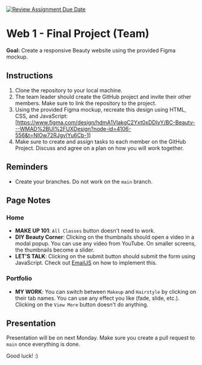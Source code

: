 [![Review Assignment Due Date](https://classroom.github.com/assets/deadline-readme-button-22041afd0340ce965d47ae6ef1cefeee28c7c493a6346c4f15d667ab976d596c.svg)](https://classroom.github.com/a/sbvT2vGZ)
# Web 1 - Final Project (Team)

**Goal:** Create a responsive Beauty website using the provided Figma mockup.

## Instructions

1. Clone the repository to your local machine.
2. The team leader should create the GitHub project and invite their other members. Make sure to link the repository to the project.
3. Using the provided Figma mockup, recreate this design using HTML, CSS, and JavaScript: [https://www.figma.com/design/hdmA1VIakgC2Yxt0xDDIyY/BC-Beauty---WMAD%2BUI%2FUXDesign?node-id=4106-556&t=NlOw72RJgvIYu6Cb-1]
4. Make sure to create and assign tasks to each member on the GitHub Project. Discuss and agree on a plan on how you will work together.

## Reminders

- Create your branches. Do not work on the `main` branch.

## Page Notes

### Home

- **MAKE UP 101**: `All Classes` button doesn't need to work.
- **DIY Beauty Corner**: Clicking on the thumbnails should open a video in a modal popup. You can use any video from YouTube. On smaller screens, the thumbnails become a slider.
- **LET'S TALK**: Clicking on the submit button should submit the form using JavaScript. Check out [EmailJS](https://www.emailjs.com/) on how to implement this.

### Portfolio

- **MY WORK**: You can switch between `Makeup` and `Hairstyle` by clicking on their tab names. You can use any effect you like (fade, slide, etc.). Clicking on the `View More` button doesn't do anything.

## Presentation

Presentation will be on next Monday. Make sure you create a pull request to `main` once everything is done.

Good luck! :)
